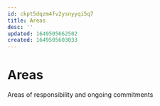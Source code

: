```yaml
---
id: ckpt5dqzm4fv2ysnyyqi5q7
title: Areas
desc: ''
updated: 1649505662502
created: 1649505603033
---
```


# Areas

Areas of responsibility and ongoing commitments
